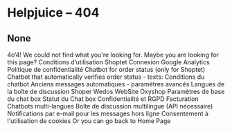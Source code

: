 # Helpjuice – 404
## None
4o’4!
We could not find what you're looking for. 
Maybe you are looking for this page?
Conditions d’utilisation
Shoptet
Connexion Google Analytics
Politique de confidentialité
Chatbot for order status (only for Shoptet)
Chatbot that automatically verifies order status - texts:
Conditions du chatbot
Anciens messages automatiques - paramètres avancés
Langues de la boîte de discussion
Shoper
Wedos WebSite
Oxyshop
Paramètres de base du chat box
Statut du Chat box
Confidentialité et RGPD
Facturation
Chatbots multi-langues
Boîte de discussion multilingue (API nécessaire)
Notifications par e-mail pour les messages hors ligne
Consentement à l'utilisation de cookies
Or you can go back to Home Page

